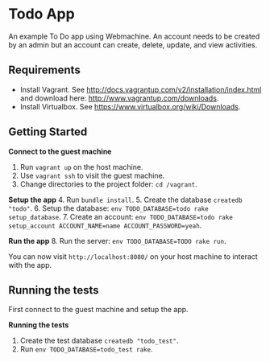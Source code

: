 # Todo App

An example To Do app using Webmachine. An account needs to be created by an
admin but an account can create, delete, update, and view activities.

## Requirements

- Install Vagrant. See http://docs.vagrantup.com/v2/installation/index.html
and download here: http://www.vagrantup.com/downloads.
- Install Virtualbox. See https://www.virtualbox.org/wiki/Downloads.

## Getting Started

**Connect to the guest machine**
1. Run `vagrant up` on the host machine.
2. Use `vagrant ssh` to visit the guest machine.
3. Change directories to the project folder: `cd /vagrant`.

**Setup the app**
4. Run `bundle install`.
5. Create the database `createdb "todo"`.
6. Setup the database: `env TODO_DATABASE=todo rake setup_database`.
7. Create an account:  `env TODO_DATABASE=todo rake setup_account ACCOUNT_NAME=name
   ACCOUNT_PASSWORD=yeah`.

**Run the app**
8. Run the server:     `env TODO_DATABASE=TODO rake run`.

You can now visit `http://localhost:8080/` on your host machine to interact 
with the app.

## Running the tests

First connect to the guest machine and setup the app.

**Running the tests**
1. Create the test database `createdb "todo_test"`.
2. Run `env TODO_DATABASE=todo_test rake`.
